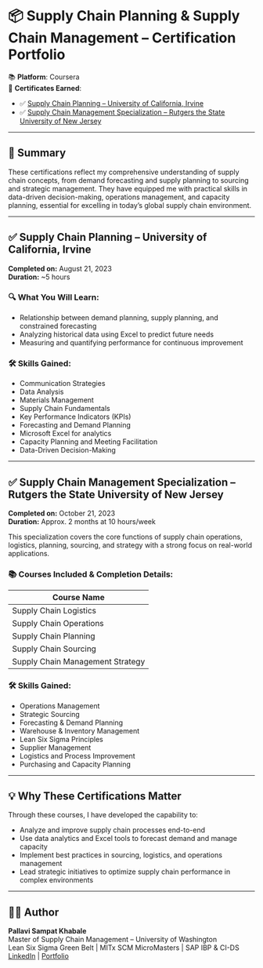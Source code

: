 # 📦 Supply Chain Planning & Supply Chain Management – Certification Portfolio

📚 **Platform**: Coursera  
🧾 **Certificates Earned**:  
- ✅ [Supply Chain Planning – University of California, Irvine](https://www.coursera.org/account/accomplishments/verify/F2YH82DV88W4)  
- ✅ [Supply Chain Management Specialization – Rutgers the State University of New Jersey](https://www.coursera.org/account/accomplishments/specialization/7ZRXNUQ2MFSQ)

---

## 📘 Summary

These certifications reflect my comprehensive understanding of supply chain concepts, from demand forecasting and supply planning to sourcing and strategic management. They have equipped me with practical skills in data-driven decision-making, operations management, and capacity planning, essential for excelling in today’s global supply chain environment.

---

## ✅ Supply Chain Planning – University of California, Irvine

**Completed on:** August 21, 2023  
**Duration:** ~5 hours  

### 🔍 What You Will Learn:
- Relationship between demand planning, supply planning, and constrained forecasting  
- Analyzing historical data using Excel to predict future needs  
- Measuring and quantifying performance for continuous improvement

### 🛠️ Skills Gained:
- Communication Strategies  
- Data Analysis  
- Materials Management  
- Supply Chain Fundamentals  
- Key Performance Indicators (KPIs)  
- Forecasting and Demand Planning  
- Microsoft Excel for analytics  
- Capacity Planning and Meeting Facilitation  
- Data-Driven Decision-Making

---

## ✅ Supply Chain Management Specialization – Rutgers the State University of New Jersey

**Completed on:** October 21, 2023  
**Duration:** Approx. 2 months at 10 hours/week

This specialization covers the core functions of supply chain operations, logistics, planning, sourcing, and strategy with a strong focus on real-world applications.

### 📚 Courses Included & Completion Details:

| Course Name                     
| ------------------------------- 
| Supply Chain Logistics
| Supply Chain Operations
| Supply Chain Planning
| Supply Chain Sourcing
| Supply Chain Management Strategy

### 🛠️ Skills Gained:
- Operations Management  
- Strategic Sourcing  
- Forecasting & Demand Planning  
- Warehouse & Inventory Management  
- Lean Six Sigma Principles  
- Supplier Management  
- Logistics and Process Improvement  
- Purchasing and Capacity Planning

---

## 💡 Why These Certifications Matter

Through these courses, I have developed the capability to:  
- Analyze and improve supply chain processes end-to-end  
- Use data analytics and Excel tools to forecast demand and manage capacity  
- Implement best practices in sourcing, logistics, and operations management  
- Lead strategic initiatives to optimize supply chain performance in complex environments

---

## 👩‍💻 Author

**Pallavi Sampat Khabale**  
Master of Supply Chain Management – University of Washington  
Lean Six Sigma Green Belt | MITx SCM MicroMasters | SAP IBP & CI-DS  
[LinkedIn](https://www.linkedin.com/in/pallavi-khabale) | [Portfolio](#)
